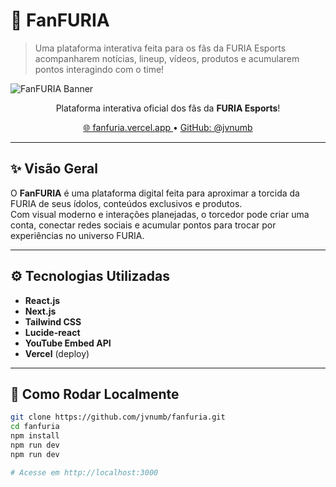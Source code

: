 # 🦁 FanFURIA

> Uma plataforma interativa feita para os fãs da FURIA Esports acompanharem notícias, lineup, vídeos, produtos e acumularem pontos interagindo com o time!

![FanFURIA Banner]([https://fanfuria.vercel.app/banner-preview.png](https://media.discordapp.net/attachments/612609913784631334/1365510371724492850/pngegg_1.png?ex=680d9222&is=680c40a2&hm=b442efa916a25664850dcc16d82e337b577b81439bf18758e35e02325c0681ce&=&format=webp&quality=lossless))

<p align="center">
  Plataforma interativa oficial dos fãs da <strong>FURIA Esports</strong>!
</p>

<p align="center">
  <a href="https://fanfuria.vercel.app">
    🌐 fanfuria.vercel.app
  </a>
  •
  <a href="https://github.com/jvnumb">
    GitHub: @jvnumb
  </a>
</p>

---

## ✨ Visão Geral

O **FanFURIA** é uma plataforma digital feita para aproximar a torcida da FURIA de seus ídolos, conteúdos exclusivos e produtos.  
Com visual moderno e interações planejadas, o torcedor pode criar uma conta, conectar redes sociais e acumular pontos para trocar por experiências no universo FURIA.

---

## ⚙️ Tecnologias Utilizadas

- **React.js**
- **Next.js**
- **Tailwind CSS**
- **Lucide-react**
- **YouTube Embed API**
- **Vercel** (deploy)

---

## 🚀 Como Rodar Localmente

```bash
git clone https://github.com/jvnumb/fanfuria.git
cd fanfuria
npm install
npm run dev
npm run dev

# Acesse em http://localhost:3000
